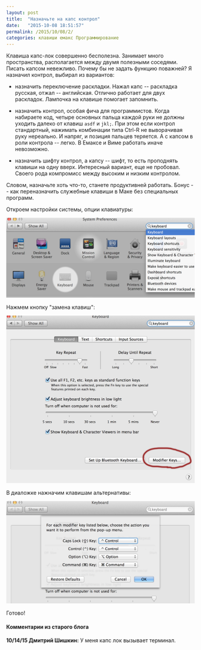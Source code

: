 ```yaml
---
layout: post
title:  "Назначьте на капс контрол"
date:   "2015-10-08 18:51:57"
permalink: /2015/10/08/2/
categories: клавиши емакс Программирование
---
```


Клавиша капс-лок совершенно бесполезна. Занимает много пространства,
располагается между двумя полезными соседями. Писать капсом
невежливо. Почему бы не задать функцию поважней? Я назначил контрол,
выбирал из вариантов:

 - назначить переключение раскладки. Нажал капс -- раскладка русская,
   отжал -- английская. Отлично работает для двух раскладок. Лампочка
   на клавише помогает запомнить.

 - назначить контрол, особая фича для программистов. Когда набираете
   код, четыре основных пальца каждой руки не должны уходить далеко от
   клавиш `asdf` и `jkl;`. При этом если контрол стандартный, нажимать
   комбинации типа Ctrl-R не выворачивая руку нереально. И напряг, и
   позиция пальцев теряется. А с капсом в роли контрола -- легко. В
   Емаксе и Виме работать иначе невозможно.

 - назначить шифту контрол, а капсу -- шифт, то есть проподнять
   клавиши на одну вверх. Интересный вариант, еще не пробовал. Своего
   рода компромисс между высоким и низким контролом.

Словом, назначьте хоть что-то, станете продуктивней работать. Бонус --
как переназначить служебные клавиши в Маке без специальных программ.

Откроем настройки системы, опции клавиатуры:

![screenshot](/assets/static/key-1.png)

Нажмем кнопку "замена клавиш":

![screenshot](/assets/static/key-2.png)

В диаложке нажначим клавишам альтернативы:

![screenshot](/assets/static/key-3.png)

Готово!



#### Комментарии из старого блога


**10/14/15 Дмитрий Шишкин:** У меня капс лок вызывает терминал.
